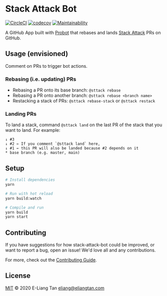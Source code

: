 # Stack Attack Bot

[![CircleCI](https://circleci.com/gh/taneliang/stack-attack-bot.svg?style=svg)](https://circleci.com/gh/taneliang/stack-attack-bot)
[![codecov](https://codecov.io/gh/taneliang/stack-attack-bot/branch/main/graph/badge.svg)](https://codecov.io/gh/taneliang/stack-attack-bot)
[![Maintainability](https://api.codeclimate.com/v1/badges/a0dbe6e2f701783fd88a/maintainability)](https://codeclimate.com/github/taneliang/stack-attack-bot/maintainability)

A GitHub App built with [Probot](https://github.com/probot/probot) that
rebases and lands [Stack Attack](https://github.com/taneliang/stack-attack)
PRs on GitHub.

## Usage (envisioned)

Comment on PRs to trigger bot actions.

### Rebasing (i.e. updating) PRs

- Rebasing a PR onto its base branch: `@sttack rebase`
- Rebasing a PR onto another branch: `@sttack rebase <branch name>`
- Restacking a stack of PRs: `@sttack rebase-stack` or `@sttack restack`

### Landing PRs

To land a stack, command `@sttack land` on the last PR of the stack that you
want to land. For example:

```
↓ #3
↓ #2 ← If you comment `@sttack land` here,
↓ #1 ← this PR will also be landed because #2 depends on it
* base branch (e.g. master, main)
```

## Setup

```sh
# Install dependencies
yarn

# Run with hot reload
yarn build:watch

# Compile and run
yarn build
yarn start
```

## Contributing

If you have suggestions for how stack-attack-bot could be improved, or want to report a bug, open an issue! We'd love all and any contributions.

For more, check out the [Contributing Guide](CONTRIBUTING.md).

## License

[MIT](LICENSE) © 2020 E-Liang Tan <eliang@eliangtan.com>
